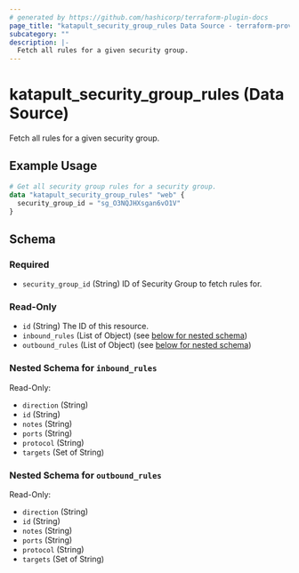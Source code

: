 ```yaml
---
# generated by https://github.com/hashicorp/terraform-plugin-docs
page_title: "katapult_security_group_rules Data Source - terraform-provider-katapult"
subcategory: ""
description: |-
  Fetch all rules for a given security group.
---
```


# katapult_security_group_rules (Data Source)

Fetch all rules for a given security group.

## Example Usage

```terraform
# Get all security group rules for a security group.
data "katapult_security_group_rules" "web" {
  security_group_id = "sg_O3NQJHXsgan6vO1V"
}
```

<!-- schema generated by tfplugindocs -->
## Schema

### Required

- `security_group_id` (String) ID of Security Group to fetch rules for.

### Read-Only

- `id` (String) The ID of this resource.
- `inbound_rules` (List of Object) (see [below for nested schema](#nestedatt--inbound_rules))
- `outbound_rules` (List of Object) (see [below for nested schema](#nestedatt--outbound_rules))

<a id="nestedatt--inbound_rules"></a>
### Nested Schema for `inbound_rules`

Read-Only:

- `direction` (String)
- `id` (String)
- `notes` (String)
- `ports` (String)
- `protocol` (String)
- `targets` (Set of String)


<a id="nestedatt--outbound_rules"></a>
### Nested Schema for `outbound_rules`

Read-Only:

- `direction` (String)
- `id` (String)
- `notes` (String)
- `ports` (String)
- `protocol` (String)
- `targets` (Set of String)
